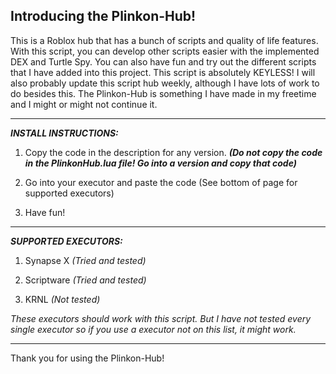 Introducing the Plinkon-Hub!
----------------------------
This is a Roblox hub that has a bunch of
scripts and quality of life features.
With this script, you can develop other scripts
easier with the implemented DEX and Turtle Spy.
You can also have fun and try out the different 
scripts that I have added into this project.
This script is absolutely KEYLESS! I will also 
probably update this script hub weekly, 
although I have lots of work to do besides this.
The Plinkon-Hub is something I have made in 
my freetime and I might or might not continue it.
_____
**_INSTALL INSTRUCTIONS:_**

1. Copy the code in the description for any version. _**(Do not copy the code in the PlinkonHub.lua file! Go into a version and copy that code)**_

2. Go into your executor and paste the code
(See bottom of page for supported executors)

3. Have fun!
_____
**_SUPPORTED EXECUTORS:_**

1. Synapse X _(Tried and tested)_

2. Scriptware _(Tried and tested)_

3. KRNL _(Not tested)_

_These executors should work with this script.
But I have not tested every single executor
so if you use a executor not on this list, 
it might work._
_____
Thank you for using the Plinkon-Hub!
